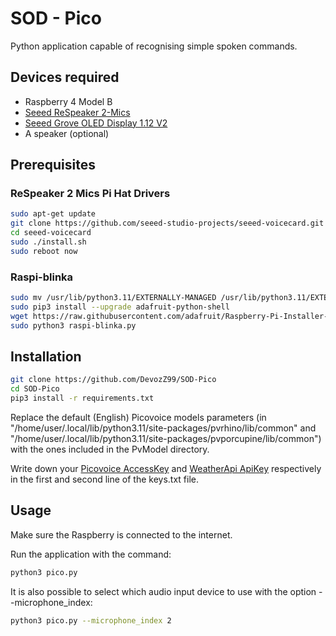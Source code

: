 # SOD - Pico

Python application capable of recognising simple spoken commands.

## Devices required
- Raspberry 4 Model B
- [Seeed ReSpeaker 2-Mics](https://wiki.seeedstudio.com/ReSpeaker_2_Mics_Pi_HAT_Raspberry/)
- [Seeed Grove OLED Display 1.12 V2](https://wiki.seeedstudio.com/Grove-OLED-Display-1.12-SH1107_V3.0/)
- A speaker (optional)

## Prerequisites
### ReSpeaker 2 Mics Pi Hat Drivers
```bash
sudo apt-get update									
git clone https://github.com/seeed-studio-projects/seeed-voicecard.git
cd seeed-voicecard								     	   
sudo ./install.sh									
sudo reboot now
```
### Raspi-blinka
```bash
sudo mv /usr/lib/python3.11/EXTERNALLY-MANAGED /usr/lib/python3.11/EXTERNALLY-MANAGED.old
sudo pip3 install --upgrade adafruit-python-shell
wget https://raw.githubusercontent.com/adafruit/Raspberry-Pi-Installer-Scripts/master/raspi-blinka.py
sudo python3 raspi-blinka.py
```

## Installation
```bash
git clone https://github.com/DevozZ99/SOD-Pico
cd SOD-Pico
pip3 install -r requirements.txt
```
Replace the default (English) Picovoice models parameters (in "/home/user/.local/lib/python3.11/site-packages/pvrhino/lib/common" and "/home/user/.local/lib/python3.11/site-packages/pvporcupine/lib/common") with the ones included in the PvModel directory.

Write down your [Picovoice AccessKey](https://console.picovoice.ai/) and [WeatherApi ApiKey](https://www.weatherapi.com/my/) respectively in the first and second line of the keys.txt file.

## Usage
Make sure the Raspberry is connected to the internet.

Run the application with the command:
```bash
python3 pico.py
```
It is also possible to select which audio input device to use with the option --microphone_index:
```bash
python3 pico.py --microphone_index 2
```
